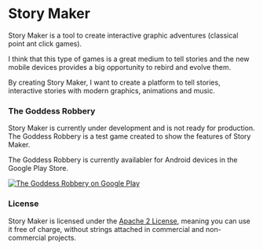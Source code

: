Story Maker
===========

Story Maker is a tool to create interactive graphic adventures (classical point ant click games).

I think that this type of games is a great medium to tell stories and the new mobile devices provides a big opportunity to rebird and evolve them.

By creating Story Maker, I want to create a platform to tell stories, interactive stories with modern graphics, animations and music.

### The Goddess Robbery

Story Maker is currently under development and is not ready for production. The Goddess Robbery is a test game created to show the features of Story Maker.

The Goddess Robbery is currently availabler for Android devices in the Google Play Store.

[![The Goddess Robbery on Google Play](http://developer.android.com/images/brand/en_app_rgb_wo_60.png)](http://play.google.com/store/apps/details?id=org.bladecoder.engine)

### License
Story Maker is licensed under the [Apache 2 License](http://www.apache.org/licenses/LICENSE-2.0.html), meaning you
can use it free of charge, without strings attached in commercial and non-commercial projects.


